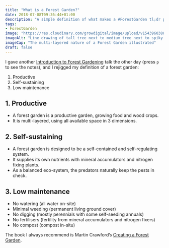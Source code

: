 ```yaml
---
title: "What is a Forest Garden?"
date: 2018-07-08T09:36:44+01:00
description: "A simple definition of what makes a #ForestGarden tl;dr productive, self-sustaining and low maintenance."
tags: 
- ForestGarden
image: "https://res.cloudinary.com/growdigital/image/upload/v1543960388/illustration-42913617132.jpg"
imageAlt: "Line drawing of tall tree next to medium tree next to spiky shrub in profile, ground cover on the ground"
imageCap: "The multi-layered nature of a Forest Garden illustrated"
draft: false
---
```


I gave another [Introduction to Forest Gardening](https://www.forestgarden.wales/talks/intro/) talk the other day (press `p` to see the notes), and I rejigged my definition of a forest garden:

1. Productive
2. Self-sustaining
3. Low maintenance

## 1. Productive

* A forest garden is a productive garden, growing food and wood crops.
* It is multi-layered, using all available space in 3 dimensions.

## 2. Self-sustaining

* A forest garden is designed to be a self-contained and self-regulating system.
* It supplies its own nutrients with mineral accumulators and nitrogen fixing plants.
* As a balanced eco-system, the predators naturally keep the pests in check.

## 3. Low maintenance

* No watering (all water on-site)
* Minimal weeding (permanent living ground cover)
* No digging (mostly perennials with some self-seeding annuals)
* No fertilisers (fertility from mineral accumulators and nitrogen fixers)
* No compost (compost in-situ)

The book I always recommend is Martin Crawford’s [Creating a Forest Garden](https://www.agroforestry.co.uk/product/creating-a-forest-garden-2/). 
